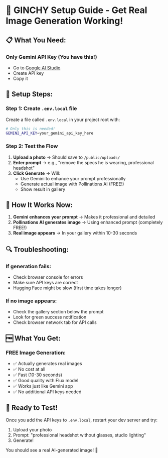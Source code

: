 # 🚀 GINCHY Setup Guide - Get Real Image Generation Working!

## 📋 What You Need:

### **Only Gemini API Key** (You have this!)
- Go to [Google AI Studio](https://aistudio.google.com/app/apikey)
- Create API key
- Copy it

## 🔧 Setup Steps:

### Step 1: Create `.env.local` file
Create a file called `.env.local` in your project root with:

```bash
# Only this is needed!
GEMINI_API_KEY=your_gemini_api_key_here
```

### Step 2: Test the Flow
1. **Upload a photo** → Should save to `/public/uploads/`
2. **Enter prompt** → e.g., "remove the specs he is wearing, professional headshot"
3. **Click Generate** → Will:
   - Use Gemini to enhance your prompt professionally
   - Generate actual image with Pollinations AI (FREE!)
   - Show result in gallery

## 🎯 How It Works Now:

1. **Gemini enhances your prompt** → Makes it professional and detailed
2. **Pollinations AI generates image** → Using enhanced prompt (completely FREE!)
3. **Real image appears** → In your gallery within 10-30 seconds

## 🔍 Troubleshooting:

### If generation fails:
- Check browser console for errors
- Make sure API keys are correct
- Hugging Face might be slow (first time takes longer)

### If no image appears:
- Check the gallery section below the prompt
- Look for green success notification
- Check browser network tab for API calls

## 🆓 What You Get:

### **FREE Image Generation:**
- ✅ Actually generates real images
- ✅ No cost at all
- ✅ Fast (10-30 seconds)
- ✅ Good quality with Flux model
- ✅ Works just like Gemini app
- ✅ No additional API keys needed

## 🎨 Ready to Test!

Once you add the API keys to `.env.local`, restart your dev server and try:
1. Upload your photo
2. Prompt: "professional headshot without glasses, studio lighting"
3. Generate!

You should see a real AI-generated image! 🎉
